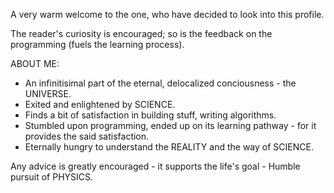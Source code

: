 A very warm welcome to the one, who have decided to look into this profile.

The reader's curiosity is encouraged; so is the feedback on the programming (fuels the learning process).

ABOUT ME: 
 * An infinitisimal part of the eternal, delocalized conciousness - the UNIVERSE.
 * Exited and enlightened by SCIENCE.
 * Finds a bit of satisfaction in building stuff, writing algorithms.
 * Stumbled upon programming, ended up on its learning pathway - for it provides the said satisfaction.
 * Eternally hungry to understand the REALITY and the way of SCIENCE.

Any advice is greatly encouraged - it supports the life's goal - Humble pursuit of PHYSICS.

<!---
PAWAN-G14/PAWAN-G14 is a ✨ special ✨ repository because its `README.md` (this file) appears on your GitHub profile.
You can click the Preview link to take a look at your changes.
--->
